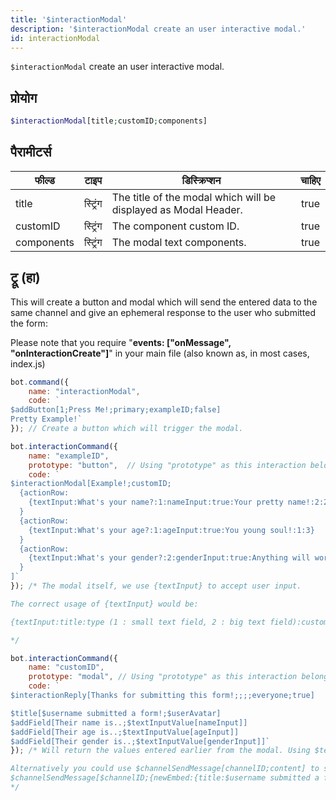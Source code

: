 ```yaml
---
title: '$interactionModal'
description: '$interactionModal create an user interactive modal.'
id: interactionModal
---
```


`$interactionModal` create an user interactive modal.

## प्रोयोग

```php
$interactionModal[title;customID;components]
```

## पैरामीटर्स

| फील्ड      | टाइप     | डिस्क्रिप्शन                                                    | चाहिए |
| ---------- | -------- | --------------------------------------------------------------- |:-----:|
| title      | स्ट्रिंग | The title of the modal which will be displayed as Modal Header. | true  |
| customID   | स्ट्रिंग | The component custom ID.                                        | true  |
| components | स्ट्रिंग | The modal text components.                                      | true  |

## ट्रू (हा)

This will create a button and modal which will send the entered data to the same channel and give an ephemeral response to the user who submitted the form:

Please note that you require "**events: ["onMessage", "onInteractionCreate"]**" in your main file (also known as, in most cases, index.js)

```js
bot.command({
    name: "interactionModal",
    code: `
$addButton[1;Press Me!;primary;exampleID;false]
Pretty Example!`
}); // Create a button which will trigger the modal.

bot.interactionCommand({
    name: "exampleID",
    prototype: "button",  // Using "prototype" as this interaction belongs to a button.
    code: `
$interactionModal[Example!;customID;
  {actionRow:
    {textInput:What's your name?:1:nameInput:true:Your pretty name!:2:200}
  }
  {actionRow:
    {textInput:What's your age?:1:ageInput:true:You young soul!:1:3}
  }
  {actionRow:
    {textInput:What's your gender?:2:genderInput:true:Anything will work!:1:10}
  }
]`
}); /* The modal itself, we use {textInput} to accept user input.

The correct usage of {textInput} would be:

{textInput:title:type (1 : small text field, 2 : big text field):customID:required ( true, false ):placeholder:minVal:maxVal}

*/

bot.interactionCommand({
    name: "customID",
    prototype: "modal", // Using "prototype" as this interaction belongs to a modal.
    code: `
$interactionReply[Thanks for submitting this form!;;;;everyone;true]

$title[$username submitted a form!;$userAvatar]
$addField[Their name is..;$textInputValue[nameInput]]
$addField[Their age is..;$textInputValue[ageInput]]
$addField[Their gender is..;$textInputValue[genderInput]]`
}); /* Will return the values entered earlier from the modal. Using $textInputValue to retrieve those.

Alternatively you could use $channelSendMessage[channelID;content] to send the data to another channel.
$channelSendMessage[$channelID;{newEmbed:{title:$username submitted a form!:$userAvatar}{field:Their name is..:$textInputValue[nameInput]}{field:Their age is..:$textInputValue[ageInput]}{field:Their gender is..:$textInputValue[genderInput]}}]
*/
```
